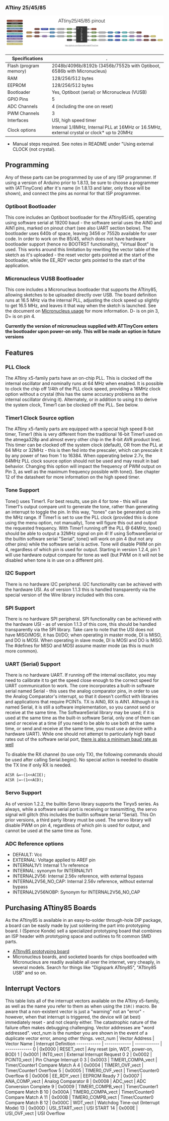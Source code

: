 ### ATtiny 25/45/85
![x5 pin mapping](Pinout_x5.jpg "Arduino Pin Mapping for ATtiny x5-family")


 Specifications |  .
------------ | -------------
Flash (program memory)   | 2048b/4096b/8192b (3456b/7552b with Optiboot, 6586b with Micronucleus)
RAM  | 128/256/512 bytes
EEPROM | 128/256/512 bytes
Bootloader | Yes, Optiboot (serial) or Micronucleus (VUSB)
GPIO Pins | 5
ADC Channels | 4 (including the one on reset)
PWM Channels | 3
Interfaces | USI, high speed timer
Clock options | Internal 1/8MHz, Internal PLL at 16MHz or 16.5MHz, external crystal or clock* up to 20MHz

* Manual steps required. See notes in README under "Using external CLOCK (not crystal).


## Programming
Any of these parts can be programmed by use of any ISP programmer. If using a version of Arduino prior to 1.8.13, be sure to choose a programmer with (ATTinyCore) after it's name (in 1.8.13 and later, only those will be shown), and connect the pins as normal for that ISP programmer.

### Optiboot Bootloader
This core includes an Optiboot bootloader for the ATtiny85/45, operating using software serial at 19200 baud - the software serial uses the AIN0 and AIN1 pins, marked on pinout chart (see also UART section below). The bootloader uses 640b of space, leaving 3456 or 7552b available for user code. In order to work on the 85/45, which does not have hardware bootloader support (hence no BOOTRST functionality), "Virtual Boot" is used. This works around this limitation by rewriting the vector table of the sketch as it's uploaded - the reset vector gets pointed at the start of the bootloader, while the EE_RDY vector gets pointed to the start of the application.

### Micronucleus VUSB Bootloader
This core includes a Micronucleus bootloader that supports the ATtiny85, allowing sketches to be uploaded directly over USB. The board definition runs at 16.5 MHz via the internal PLL, adjusting the clock speed up slightly to get 16.5 MHz, and leaves it that way when the sketch is launched. See the document on [Micronucleus usage](UsingMicronucleus.md) for more information. D- is on pin 3, D+ is on pin 4.

**Currently the version of micronucleus supplied with ATTinyCore enters the bootloader upon power-on only. This will be made an option in future versions**

## Features

### PLL Clock
The ATtiny x5-family parts have an on-chip PLL. This is clocked off the internal oscillator and nominally runs at 64 MHz when enabled. It is possible to clock the chip off 1/4th of the PLL clock speed, providing a 16MHz clock option without a crystal (this has the same accuracy problems as the internal oscillator driving it). Alternately, or in addition to using it to derive the system clock, Timer1 can be clocked off the PLL. See below.

### Timer1 Clock Source option
The ATtiny x5-family parts are equipped with a special high speed 8-bit timer, Timer1 (this is very different from the traditional 16-bit Timer1 used on the atmega328p and almost every other chip in the 8-bit AVR product line). This timer can be clocked off the system clock (default), OR from the PLL at 64 MHz or 32MHz - this is then fed into the prescaler, which can prescale it by any power of two from 1 to 16384. When opperating below 2.7v, the 64MHz PLL clock source option should not be used and may result in bad behavior. Changing this option will impact the frequency of PWM output on Pin 3, as well as the maximum frequency possible with tone(). See chapter 12 of the datasheet for more information on the high speed timer.

### Tone Support
Tone() uses Timer1. For best results, use pin 4 for tone - this will use Timer1's output compare unit to generate the tone, rather than generating an interrupt to toggle the pin. In this way, "tones" can be generated up into the MHz range. If Timer1 is set to use the PLL clock (provided this is done using the menu option, not manually), Tone will figure this out and output the requested frequency. With Timer1 running off the PLL @ 64MHz, tone() should be able to output a 32MHz signal on pin 4! If using SoftwareSerial or the builtin software serial "Serial", tone() will work on pin 4 (but not any other pins) while the software serial is active. Tone will disable PWM on pin 4, regardless of which pin is used for output. Starting in version 1.2.4, pin 1 will use hardware output compare for tone as well (but PWM on it will not be disabled when tone is in use on a different pin).

### I2C Support
There is no hardware I2C peripheral. I2C functionality can be achieved with the hardware USI. As of version 1.1.3 this is handled transparently via the special version of the Wire library included with this core.

### SPI Support
There is no hardware SPI peripheral. SPI functionality can be achieved with the hardware USI - as of version 1.1.3 of this core, this should be handled transparently via the SPI library. Take care to note that the USI does not have MISO/MOSI, it has DI/DO; when operating in master mode, DI is MISO, and DO is MOSI. When operating in slave mode, DI is MOSI and DO is MISO. The #defines for MISO and MOSI assume master mode (as this is much more common).

### UART (Serial) Support
There is no hardware UART. If running off the internal oscillator, you may need to calibrate it to get the speed close enough to the correct speed for UART communication to work. The core incorporates a built-in software serial named Serial - this uses the analog comparator pins, in order to use the Analog Comparator's interrupt, so that it doesn't conflict with libraries and applications that require PCINTs.  TX is AIN0, RX is AIN1. Although it is named Serial, it is still a software implementation, so you cannot send or receive at the same time. The SoftwareSerial library may be used; if it is used at the same time as the built-in software Serial, only one of them can send *or* receive at a time (if you need to be able to use both at the same time, or send and receive at the same time, you must use a device with a hardware UART). While one should not attempt to particularly high baud rates out of the software serial port, [there is also a minimum baud rate as well](TinySoftSerialBaud.md)

To disable the RX channel (to use only TX), the following commands should be used after calling Serial.begin(). No special action is needed to disable the TX line if only RX is needed.
```
ACSR &=~(1<<ACIE);
ACSR |=~(1<<ACD);
```

### Servo Support
As of version 1.2.2, the builtin Servo library supports the Tinyx5 series. As always, while a software serial port is receiving or transmitting, the servo signal will glitch (this includes the builtin software serial "Serial). This  On prior versions, a third party library must be used. The servo library will disable PWM on pin 4, regardless of which pin is used for output, and cannot be used at the same time as Tone.

### ADC Reference options
* DEFAULT: Vcc
* EXTERNAL: Voltage applied to AREF pin
* INTERNAL1V1: Internal 1.1v reference
* INTERNAL: synonym for INTERNAL1V1
* INTERNAL2V56: Internal 2.56v reference, with external bypass
* INTERNAL2V56_NO_CAP: Internal 2.56v reference, without external bypass
* INTERNAL2V56NOBP: Synonym for INTERNAL2V56_NO_CAP

## Purchasing ATtiny85 Boards
As the ATtiny85 is available in an easy-to-solder through-hole DIP package, a board can be easily made by just soldering the part into prototyping board.
I (Spence Konde) sell a specialized prototyping board that combines an ISP header with prototyping space and outlines to fit common SMD parts.
* [ATtiny85 prototyping board](https://www.tindie.com/products/drazzy/attiny85-project-board/)
* Micronucleus boards, and socketed boards for chips bootloaded with Micronucleus are readily available all over the internet, very cheaply, in several models. Search for things like "Digispark ATtiny85", "ATtiny85 USB" and so on.

## Interrupt Vectors
This table lists all of the interrupt vectors available on the ATtiny x5-family, as well as the name you refer to them as when using the `ISR()` macro. Be aware that a non-existent vector is just a "warning" not an "error" - however, when that interrupt is triggered, the device will (at best) immediately reset - and not cleanly either. The catastrophic nature of the failure often makes debugging challenging. Vector addresses are "word addressed". vect_num is the number you are shown in the event of a duplicate vector error, among other things.
vect_num | Vector Address | Vector Name | Interrupt Definition
------------ | ------------- | ------------ | -------------
0 | 0x0000 | RESET_vect | Any reset (pin, WDT, power-on, BOD)
1 | 0x0001 | INT0_vect | External Interrupt Request 0
2 | 0x0002 | PCINT0_vect | Pin Change Interrupt 0
3 | 0x0003 | TIMER1_COMPA_vect | Timer/Counter1 Compare Match A
4 | 0x0004 | TIMER1_OVF_vect | Timer/Counter1 Overflow
5 | 0x0005 | TIMER0_OVF_vect | Timer/Counter0 Overflow
6 | 0x0006 | EE_RDY_vect | EEPROM Ready
7 | 0x0007 | ANA_COMP_vect | Analog Comparator
8 | 0x0008 | ADC_vect | ADC Conversion Complete
9 | 0x0009 | TIMER1_COMPB_vect | Timer/Counter1 Compare Match B
10 | 0x000A | TIMER0_COMPA_vect | Timer/Counter0 Compare Match A
11 | 0x000B | TIMER0_COMPB_vect | Timer/Counter0 Compare Match B
12 | 0x000C | WDT_vect | Watchdog Time-out (Interrupt Mode)
13 | 0x000D | USI_START_vect | USI START
14 | 0x000E | USI_OVF_vect | USI Overflow

